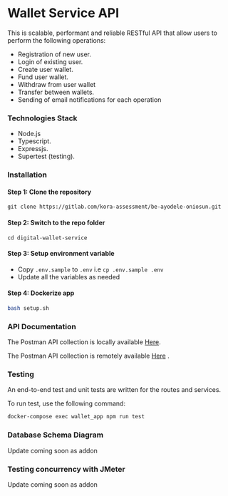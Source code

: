 # Wallet Service API

This is scalable, performant and reliable RESTful API that allow users to perform the following operations:

* Registration of new user.
* Login of existing user.
* Create user wallet.
* Fund user wallet.
* Withdraw from user wallet
* Transfer between wallets.
* Sending of email notifications for each operation

### Technologies Stack

* Node.js
* Typescript.
* Expressjs.
* Supertest (testing).

### Installation

#### Step 1: Clone the repository

```shell
git clone https://gitlab.com/kora-assessment/be-ayodele-oniosun.git
```

#### Step 2: Switch to the repo folder

```shell
cd digital-wallet-service
```

#### Step 3: Setup environment variable

- Copy `.env.sample` to `.env` i.e `cp .env.sample .env`
- Update all the variables as needed

#### Step 4: Dockerize app

```bash
bash setup.sh
```

### API Documentation

The Postman API collection is locally available [Here](./docs/postman_collection.json). <br/>

The Postman API collection is remotely
available [Here](https://documenter.getpostman.com/view/18037473/2sA3kVk1gB#6bd08934-0dc7-4775-a9d8-546295e58e51)
. <br/>

### Testing

An end-to-end test and unit tests are written for the routes and services. <br/>

To run test, use the following command:

```bash
docker-compose exec wallet_app npm run test
```

### Database Schema Diagram

Update coming soon as addon

### Testing concurrency with JMeter

Update coming soon as addon
